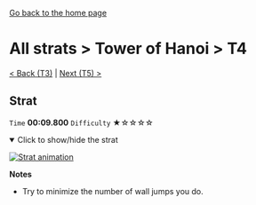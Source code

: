 [Go back to the home page](https://github.com/Doublevil/scbspeedrun)

# All strats > Tower of Hanoi > T4

[< Back (T3)](https://github.com/Doublevil/scbspeedrun/blob/main/levels/all_lvl/T/T3.md) | [Next (T5) >](https://github.com/Doublevil/scbspeedrun/blob/main/levels/all_lvl/T/T5.md)

## Strat

`Time` **00:09.800** `Difficulty` ★☆☆☆☆
<details open>
  <summary>Click to show/hide the strat</summary>

  [![Strat animation](https://github.com/Doublevil/scbspeedrun/blob/main/media/levels/T/T4_Strat.webp)](https://github.com/Doublevil/scbspeedrun/blob/main/media/levels/T/T4_Strat.mp4?raw=true)

  **Notes**
  - Try to minimize the number of wall jumps you do.
</details>
